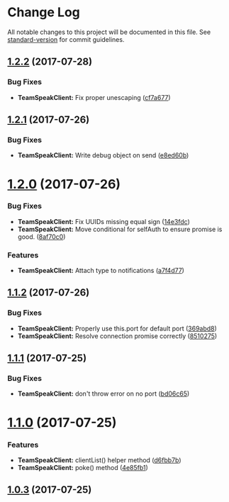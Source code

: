 # Change Log

All notable changes to this project will be documented in this file. See [standard-version](https://github.com/conventional-changelog/standard-version) for commit guidelines.

<a name="1.2.2"></a>
## [1.2.2](https://github.com/nicholaiii/teamspeak-async/compare/v1.2.1...v1.2.2) (2017-07-28)


### Bug Fixes

* **TeamSpeakClient:** Fix proper unescaping ([cf7a677](https://github.com/nicholaiii/teamspeak-async/commit/cf7a677))



<a name="1.2.1"></a>
## [1.2.1](https://github.com/nicholaiii/teamspeak-async/compare/v1.2.0...v1.2.1) (2017-07-26)


### Bug Fixes

* **TeamSpeakClient:** Write debug object on send ([e8ed60b](https://github.com/nicholaiii/teamspeak-async/commit/e8ed60b))



<a name="1.2.0"></a>
# [1.2.0](https://github.com/nicholaiii/teamspeak-async/compare/v1.1.2...v1.2.0) (2017-07-26)


### Bug Fixes

* **TeamSpeakClient:** Fix UUIDs missing equal sign ([14e3fdc](https://github.com/nicholaiii/teamspeak-async/commit/14e3fdc))
* **TeamSpeakClient:** Move conditional for selfAuth to ensure promise is good. ([8af70c0](https://github.com/nicholaiii/teamspeak-async/commit/8af70c0))


### Features

* **TeamSpeakClient:** Attach type to notifications ([a7f4d77](https://github.com/nicholaiii/teamspeak-async/commit/a7f4d77))



<a name="1.1.2"></a>
## [1.1.2](https://github.com/nicholaiii/teamspeak-async/compare/v1.1.1...v1.1.2) (2017-07-26)


### Bug Fixes

* **TeamSpeakClient:** Properly use this.port for default port ([369abd8](https://github.com/nicholaiii/teamspeak-async/commit/369abd8))
* **TeamSpeakClient:** Resolve connection promise correctly ([8510275](https://github.com/nicholaiii/teamspeak-async/commit/8510275))



<a name="1.1.1"></a>
## [1.1.1](https://github.com/nicholaiii/teamspeak-async/compare/v1.1.0...v1.1.1) (2017-07-25)


### Bug Fixes

* **TeamSpeakClient:** don't throw error on no port ([bd06c65](https://github.com/nicholaiii/teamspeak-async/commit/bd06c65))



<a name="1.1.0"></a>
# [1.1.0](https://github.com/nicholaiii/teamspeak-async/compare/v1.0.3...v1.1.0) (2017-07-25)


### Features

* **TeamSpeakClient:** clientList() helper method ([d6fbb7b](https://github.com/nicholaiii/teamspeak-async/commit/d6fbb7b))
* **TeamSpeakClient:** poke() method ([4e85fb1](https://github.com/nicholaiii/teamspeak-async/commit/4e85fb1))



<a name="1.0.3"></a>
## [1.0.3](https://github.com/nicholaiii/teamspeak-async/compare/v1.0.2...v1.0.3) (2017-07-25)
